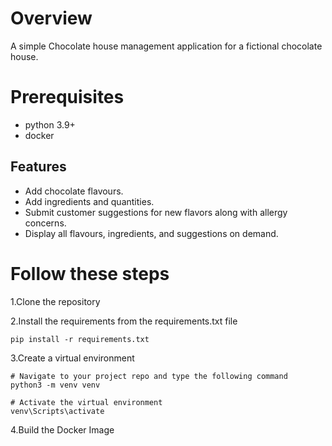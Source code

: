 # Overview
A simple Chocolate house management application for a fictional chocolate house.
# Prerequisites
- python 3.9+
- docker 
## Features

- Add chocolate flavours.
- Add ingredients and quantities.
- Submit customer suggestions for new flavors along with allergy concerns.
- Display all flavours, ingredients, and suggestions on demand.

# Follow these steps

1.Clone the repository

2.Install the requirements from the requirements.txt file

    pip install -r requirements.txt
3.Create a virtual environment

    # Navigate to your project repo and type the following command
    python3 -m venv venv

    # Activate the virtual environment
    venv\Scripts\activate

4.Build the Docker Image

   
  
  
